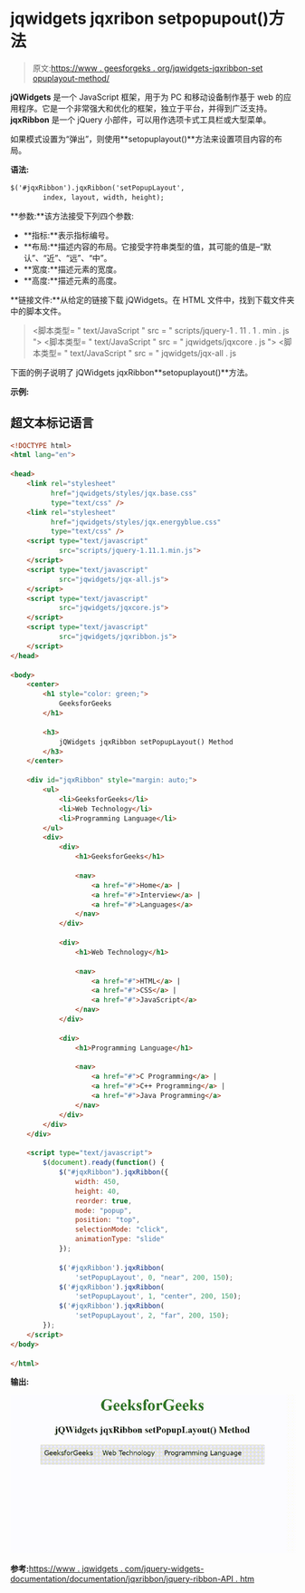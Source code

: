 # jqwidgets jqxribon setpopupout()方法

> 原文:[https://www . geesforgeks . org/jqwidgets-jqxribbon-set opuplayout-method/](https://www.geeksforgeeks.org/jqwidgets-jqxribbon-setpopuplayout-method/)

**jQWidgets** 是一个 JavaScript 框架，用于为 PC 和移动设备制作基于 web 的应用程序。它是一个非常强大和优化的框架，独立于平台，并得到广泛支持。 **jqxRibbon** 是一个 jQuery 小部件，可以用作选项卡式工具栏或大型菜单。

如果模式设置为“弹出”，则使用**setopuplayout()**方法来设置项目内容的布局。

**语法:**

```html
$('#jqxRibbon').jqxRibbon('setPopupLayout', 
        index, layout, width, height);
```

**参数:**该方法接受下列四个参数:

*   **指标:**表示指标编号。
*   **布局:**描述内容的布局。它接受字符串类型的值，其可能的值是–“默认”、“近”、“远”、“中”。
*   **宽度:**描述元素的宽度。
*   **高度:**描述元素的高度。

**链接文件:**从给定的链接下载 jQWidgets。在 HTML 文件中，找到下载文件夹中的脚本文件。

> <link rel="”stylesheet”" href="”jqwidgets/styles/jqx.base.css”" type="”text/css”">
> <脚本类型= " text/JavaScript " src = " scripts/jquery-1 . 11 . 1 . min . js "></脚本类型>
> <脚本类型= " text/JavaScript " src = " jqwidgets/jqxcore . js "></脚本类型>
> <脚本类型= " text/JavaScript " src = " jqwidgets/jqx-all . js

下面的例子说明了 jQWidgets jqxRibbon**setopuplayout()**方法。

**示例:**

## 超文本标记语言

```html
<!DOCTYPE html>
<html lang="en">

<head>
    <link rel="stylesheet" 
          href="jqwidgets/styles/jqx.base.css"
          type="text/css" />
    <link rel="stylesheet"
          href="jqwidgets/styles/jqx.energyblue.css"
          type="text/css" />
    <script type="text/javascript" 
            src="scripts/jquery-1.11.1.min.js">
    </script>
    <script type="text/javascript" 
            src="jqwidgets/jqx-all.js">
    </script>
    <script type="text/javascript" 
            src="jqwidgets/jqxcore.js">
    </script>
    <script type="text/javascript" 
            src="jqwidgets/jqxribbon.js">
    </script>
</head>

<body>
    <center>
        <h1 style="color: green;">
            GeeksforGeeks
        </h1>

        <h3>
            jQWidgets jqxRibbon setPopupLayout() Method
        </h3>
    </center>

    <div id="jqxRibbon" style="margin: auto;">
        <ul>
            <li>GeeksforGeeks</li>
            <li>Web Technology</li>
            <li>Programming Language</li>
        </ul>
        <div>
            <div>
                <h1>GeeksforGeeks</h1>

                <nav>
                    <a href="#">Home</a> |
                    <a href="#">Interview</a> |
                    <a href="#">Languages</a>
                </nav>
            </div>

            <div>
                <h1>Web Technology</h1>

                <nav>
                    <a href="#">HTML</a> |
                    <a href="#">CSS</a> |
                    <a href="#">JavaScript</a>
                </nav>
            </div>

            <div>
                <h1>Programming Language</h1>

                <nav>
                    <a href="#">C Programming</a> |
                    <a href="#">C++ Programming</a> |
                    <a href="#">Java Programming</a>
                </nav>
            </div>
        </div>
    </div>

    <script type="text/javascript">
        $(document).ready(function() {
            $("#jqxRibbon").jqxRibbon({
                width: 450,
                height: 40,
                reorder: true,
                mode: "popup",
                position: "top",
                selectionMode: "click",
                animationType: "slide"
            });

            $('#jqxRibbon').jqxRibbon(
                'setPopupLayout', 0, "near", 200, 150);
            $('#jqxRibbon').jqxRibbon(
                'setPopupLayout', 1, "center", 200, 150);
            $('#jqxRibbon').jqxRibbon(
                'setPopupLayout', 2, "far", 200, 150);
        });
    </script>
</body>

</html>
```

**输出:**

![](img/fcc18c28b0814dd40ca09aa8dda4a691.png)

**参考:**[https://www . jqwidgets . com/jquery-widgets-documentation/documentation/jqxribbon/jquery-ribbon-API . htm](https://www.jqwidgets.com/jquery-widgets-documentation/documentation/jqxribbon/jquery-ribbon-api.htm)